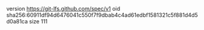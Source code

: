 version https://git-lfs.github.com/spec/v1
oid sha256:60911df94d6476041c550f7f9dbab4c4ad61edbf1581321c5f881d4d5d0a81ca
size 111
